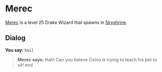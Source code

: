# Merec



[Merec](/npc/114433) is a level 25 Drake Wizard that spawns in [Skyshrine](/zone/114).



## Dialog

**You say:** `hail`



>**Merec says:** Hah! Can you beleve Osino is trying to teach his pet to sit!
end

